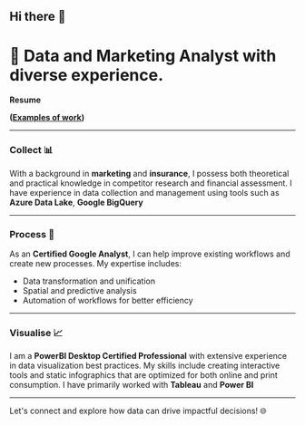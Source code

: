 ## Hi there 👋

# 🌟 Data and Marketing Analyst with diverse experience.

**Resume**

**([Examples of work](https://github.com/DanielTataev/Data-analytics-portfolio.git))**

---
### Collect 📊
With a background in **marketing** and **insurance**, I possess both theoretical and practical knowledge in competitor research and financial assessment. I have experience in data collection and management using tools such as **Azure Data Lake**, **Google BigQuery**

---
### Process 🔄
As an **Certified Google Analyst**, I can help improve existing workflows and create new processes. My expertise includes:

- Data transformation and unification
- Spatial and predictive analysis
- Automation of workflows for better efficiency
---
### Visualise 📈
I am a **PowerBI Desktop Certified Professional** with extensive experience in data visualization best practices. My skills include creating interactive tools and static infographics that are optimized for both online and print consumption. I have primarily worked with **Tableau** and **Power BI**

---
Let's connect and explore how data can drive impactful decisions! 🌐
